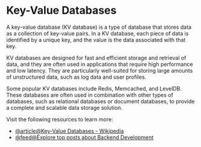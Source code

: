 # Key-Value Databases

A key-value database (KV database) is a type of database that stores data as a collection of key-value pairs. In a KV database, each piece of data is identified by a unique key, and the value is the data associated with that key.

KV databases are designed for fast and efficient storage and retrieval of data, and they are often used in applications that require high performance and low latency. They are particularly well-suited for storing large amounts of unstructured data, such as log data and user profiles.

Some popular KV databases include Redis, Memcached, and LevelDB. These databases are often used in combination with other types of databases, such as relational databases or document databases, to provide a complete and scalable data storage solution.

Visit the following resources to learn more:

- [@article@Key-Value Databases - Wikipedia](https://en.wikipedia.org/wiki/Key-value_database)
- [@feed@Explore top posts about Backend Development](https://app.daily.dev/tags/backend?ref=roadmapsh)
